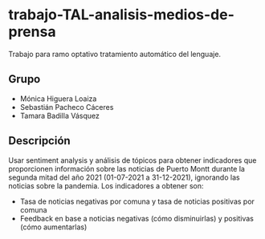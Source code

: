 # trabajo-TAL-analisis-medios-de-prensa
Trabajo para ramo optativo tratamiento automático del lenguaje.

## Grupo

- Mónica Higuera Loaiza
- Sebastián Pacheco Cáceres
- Tamara Badilla Vásquez

## Descripción

Usar sentiment analysis y análisis de tópicos para obtener indicadores que proporcionen información sobre las noticias de Puerto Montt durante la segunda mitad del año 2021 (01-07-2021 a 31-12-2021), ignorando las noticias sobre la pandemia.
Los indicadores a obtener son:
- Tasa de noticias negativas por comuna y tasa de noticias positivas por comuna
- Feedback en base a noticias negativas (cómo disminuirlas) y positivas (cómo aumentarlas)

